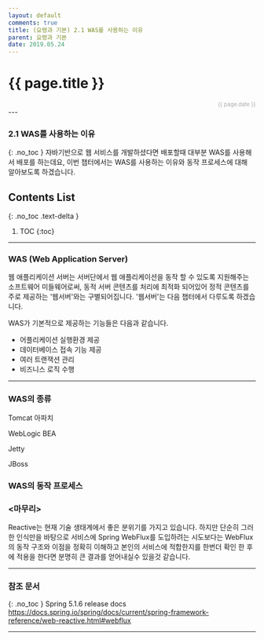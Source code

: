 ```yaml
---
layout: default
comments: true
title: (요령과 기본) 2.1 WAS를 사용하는 이유
parent: 요령과 기본
date: 2019.05.24
---
```


<h1>{{ page.title }}</h1>  
<div style="text-align:right; font-size:11px; color:#aaa">{{ page.date }} </div>
---

### 2.1 WAS를 사용하는 이유
{: .no_toc }
자바기반으로 웹 서비스를 개발하셨다면 배포할때 대부분 WAS를 사용해서 배포를 하는데요, 이번 챕터에서는 WAS를 사용하는 이유와 동작 프로세스에 대해 알아보도록 하겠습니다.  

## Contents List
{: .no_toc .text-delta }

1. TOC
{:toc}

---

### WAS (Web Application Server)

웹 애플리케이션 서버는 서버단에서 웹 애플리케이션을 동작 할 수 있도록 지원해주는 소프트웨어 미들웨어로써,  동적 서버 콘텐츠를 처리에 최적화 되어있어 정적 콘텐츠를 주로 제공하는 '웹서버'와는 구별되어집니다. '웹서버'는 다음 챕터에서 다루도록 하겠습니다.  
  
WAS가 기본적으로 제공하는 기능들은 다음과 같습니다.  
- 어플리케이션 실행환경 제공  
- 데이터베이스 접속 기능 제공
- 여러 트랜잭션 관리
- 비즈니스 로직 수행
  
  

---  

### WAS의 종류

Tomcat
아파치


WebLogic
BEA

Jetty

JBoss


### WAS의 동작 프로세스


### <마무리>
Reactive는 현재 기술 생태계에서 좋은 분위기를 가지고 있습니다. 하지만 단순히 그러한 인식만을 바탕으로 서비스에 Spring WebFlux를 도입하려는 시도보다는 WebFlux의 동작 구조와 이점을 정확히 이해하고 본인의 서비스에 적합한지를 한번더 확인 한 후에 적용을 한다면 분명히 큰 결과를 얻어내실수 있을것 같습니다.   

--- 

### 참조 문서
{: .no_toc }
Spring 5.1.6 release docs  
<https://docs.spring.io/spring/docs/current/spring-framework-reference/web-reactive.html#webflux>


---
